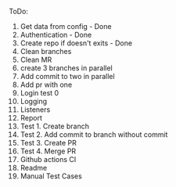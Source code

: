 ToDo:
1. Get data from config - Done
2. Authentication - Done
3. Create repo if doesn't exits - Done
4. Clean branches
5. Clean MR
5. create 3 branches in parallel
6. Add commit to two in parallel
7. Add pr with one
8. Login test 0
9. Logging
10. Listeners
11. Report
12. Test 1. Create branch
13. Test 2. Add commit to branch without commit
14. Test 3. Create PR
15. Test 4. Merge PR
16. Github actions CI
17. Readme
18. Manual Test Cases